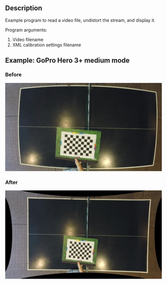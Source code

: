 Description
-----------
Example program to read a video file, undistort the stream, and display it.

Program arguments:

1. Video filename
2. XML calibration settings filename


Example: GoPro Hero 3+ medium mode
----------------------------------

### Before

![before](../images/distortion_correction/before.jpg)

### After

![after](../images/distortion_correction/after.jpg)

